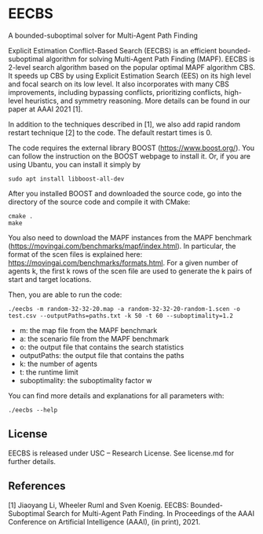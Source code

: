 # EECBS
 A bounded-suboptimal solver for Multi-Agent Path Finding


Explicit Estimation Conflict-Based Search (EECBS) is an efficient bounded-suboptimal algorithm for solving Multi-Agent Path Finding (MAPF). 
EECBS is 2-level search algorithm based on the popular optimal MAPF algorithm CBS. 
It speeds up CBS by using Explicit Estimation Search (EES) on its high level and focal search on its low level. 
It also incorporates with many CBS improvements, including 
bypassing conflicts, prioritizing conflicts, high-level heuristics, and symmetry reasoning.
More details can be found in our paper at AAAI 2021 [1].

In addition to the techniques described in [1], we also add rapid random restart technique [2] to the code. 
The default restart times is 0.  

The code requires the external library BOOST (https://www.boost.org/). 
You can follow the instruction on the BOOST webpage to install it. Or, 
if you are using Ubantu, you can install it simply by
```shell script
sudo apt install libboost-all-dev
```

After you installed BOOST and downloaded the source code, go into the directory of the source code and compile it with CMake: 
```
cmake .
make
```

You also need to download the MAPF instances from the MAPF benchmark (https://movingai.com/benchmarks/mapf/index.html). In particular, the format of the scen files is explained here: https://movingai.com/benchmarks/formats.html. For a given number of agents k, the first k rows of the scen file are used to generate the k pairs of start and target locations.

Then, you are able to run the code:
```
./eecbs -m random-32-32-20.map -a random-32-32-20-random-1.scen -o test.csv --outputPaths=paths.txt -k 50 -t 60 --suboptimality=1.2 
```

- m: the map file from the MAPF benchmark
- a: the scenario file from the MAPF benchmark
- o: the output file that contains the search statistics
- outputPaths: the output file that contains the paths 
- k: the number of agents
- t: the runtime limit
- suboptimality: the suboptimality factor w

You can find more details and explanations for all parameters with:
```
./eecbs --help
```

## License
EECBS is released under USC – Research License. See license.md for further details.
 
## References
[1] Jiaoyang Li, Wheeler Ruml and Sven Koenig.
EECBS: Bounded-Suboptimal Search for Multi-Agent Path Finding.
In Proceedings of the AAAI Conference on Artificial Intelligence (AAAI), (in print), 2021.

